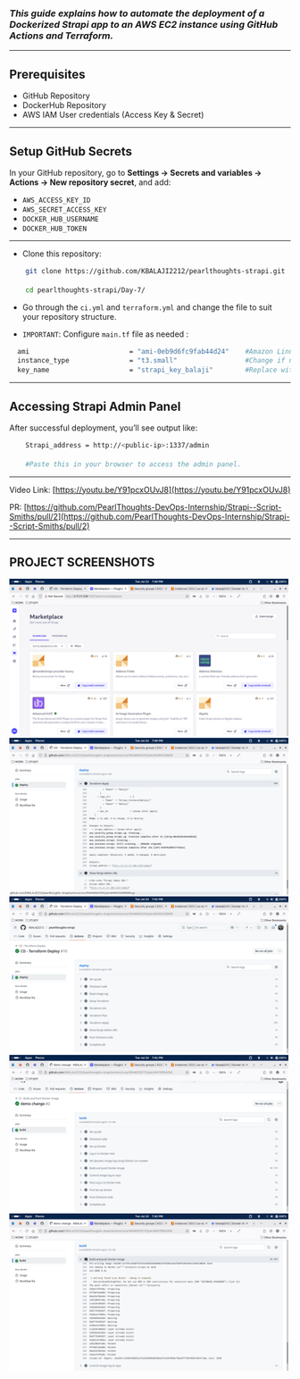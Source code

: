 ### _This guide explains how to automate the deployment of a Dockerized Strapi app to an AWS EC2 instance using GitHub Actions and Terraform._

---

## Prerequisites

- GitHub Repository
- DockerHub Repository
- AWS IAM User credentials (Access Key & Secret)

---

## Setup GitHub Secrets

In your GitHub repository, go to **Settings → Secrets and variables → Actions → New repository secret**, and add:

- `AWS_ACCESS_KEY_ID`
- `AWS_SECRET_ACCESS_KEY`
- `DOCKER_HUB_USERNAME`
- `DOCKER_HUB_TOKEN`

---

- Clone this repository:
```bash
    git clone https://github.com/KBALAJI2212/pearlthoughts-strapi.git

    cd pearlthoughts-strapi/Day-7/

```
-  Go through the ```ci.yml``` and ```terraform.yml``` and change the file to suit your repository structure.


- ```IMPORTANT```: Configure ```main.tf``` file as needed :
```bash
  ami                         = "ami-0eb9d6fc9fab44d24"    #Amazon Linux 2023 AMI for us-east-2. Change if needed.
  instance_type               = "t3.small"                 #Change if needed
  key_name                    = "strapi_key_balaji"        #Replace with your own keypair to have SSH access

```

---

## Accessing Strapi Admin Panel

After successful deployment, you’ll see output like:

```bash
    Strapi_address = http://<public-ip>:1337/admin

    #Paste this in your browser to access the admin panel.
```


---


Video Link: [https://youtu.be/Y91pcxOUvJ8](https://youtu.be/Y91pcxOUvJ8)

PR: [https://github.com/PearlThoughts-DevOps-Internship/Strapi--Script-Smiths/pull/2](https://github.com/PearlThoughts-DevOps-Internship/Strapi--Script-Smiths/pull/2)

---

<h2>PROJECT SCREENSHOTS</h2>

<p float="left">
  <img src="./screenshots/Screenshot From 2025-07-22 19-40-22.png" width="500"/>
  <img src="./screenshots/Screenshot From 2025-07-22 19-40-48.png" width="500"/>
  <img src="./screenshots/Screenshot From 2025-07-22 19-41-09.png" width="500"/>
  <img src="./screenshots/Screenshot From 2025-07-22 19-41-33.png" width="500"/>
  <img src="./screenshots/Screenshot From 2025-07-22 19-42-06.png" width="500"/>
</p>
